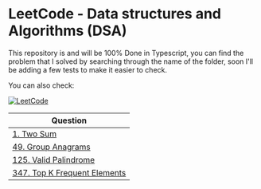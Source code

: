 # LeetCode - Data structures and Algorithms (DSA)

This repository is and will be 100% Done in Typescript, you can find the problem that I solved by searching through the name of the folder, soon I'll be adding a few tests to make it easier to check.


You can also check: 
 <div>
<a href="https://leetcode.com/L-Goncalves" rel="nofollow">
        <img src="https://camo.githubusercontent.com/727211edcb910fd8430af1c0bfdb79b1236fa62ed70b90372a6c456a312d88a9/68747470733a2f2f696d672e736869656c64732e696f2f62616467652f4c656574436f64652d626c75653f7374796c653d666c61742d737175617265266c6f676f3d4c656574436f6465" alt="LeetCode" data-canonical-src="https://img.shields.io/badge/LeetCode-blue?style=flat-square&amp;logo=LeetCode" style="max-width: 100%;">
    </a>
 </div>


| Question |
| -------- |
| <a href="https://github.com/L-Goncalves/LeetCode-DSA/tree/master/1.%20Two%20Sum">1. Two Sum</a>  |
| <a href="">49. Group Anagrams</a> |
| <a href="">125. Valid Palindrome</a>  |
| <a href="">347. Top K Frequent Elements</a>  |
